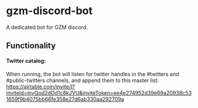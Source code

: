 # gzm-discord-bot
A dedicated bot for GZM discord.

## Functionality

#### Twitter catalog:
When running, the bot will listen for twitter handles in the #twitters and #public-twitters channels, and append them to this master list:
https://airtable.com/invite/l?inviteId=invQod2dDd1c8kJVU&inviteToken=ee4e274952d39e69a20938c531659f9b4075bb66fe358e27d6ab330aa292709a

